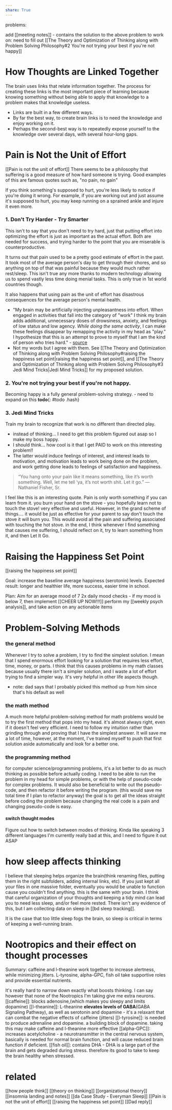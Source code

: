 ```yaml
---
share: True
---
```

problems: 

add [[meeting notes]] - contains the solution to the above problem
to work on:
need to fill out [[The Theory and Optimization of Thinking along with Problem Solving Philosophy#2 You're not trying your best if you're not happy]]

# How Thoughts are Linked Together
The brain uses links that relate information together. 
The process for creating these links is the most important piece of learning because knowing something without being able to apply that knowledge to a problem makes that knowledge useless. 
- Links are built in a few different ways.
- By far the best way, to create brain links is to need the knowledge and enjoy working on it. 
- Perhaps the second-best way is to repeatedly expose yourself to the knowledge over several days, with several hour-long gaps.

# Pain is Not the Unit of Effort
[[Pain is not the unit of effort]]
There seems to be a philosophy that suffering is a good measure of how hard someone is trying. Good examples of this are famous quotes such as, "no pain, no gain" 

If you think something's supposed to hurt, you're less likely to notice if you're doing it wrong. For example, if you are working out and just assume it's supposed to hurt, you may keep running on a sprained ankle and injure it even more. 

### 1. Don't Try Harder - Try Smarter  
This isn't to say that you don't need to try hard, just that putting effort into optimizing the effort is just as important as the actual effort. Both are needed for success, and trying harder to the point that you are miserable is counterproductive. 

It turns out that pain used to be a pretty good estimate of effort in the past. It took most of the average person's day to get through their chores, and so anything on top of that was painful because they would much rather rest/sleep. This isn't true any more thanks to modern technology allowing us to spend vastly less time doing menial tasks. This is only true in 1st world countries though. 

It also happens that using pain as the unit of effort has disastrous consequences for the average person's mental health. 

- "My brain may be artificially injecting unpleasantness into effort. When engaged in activities that fall into the category of "work" I think my brain adds additional, unnecessary doses of drowsiness, anxiety, and feelings of low status and low agency. _While doing the same activity_, I can make these feelings disappear by remapping the activity in my head as "play." I hypothesize that this is an attempt to prove to myself that I am the kind of person who tries hard." - [source](https://www.lesswrong.com/posts/bx3gkHJehRCYZAF3r/pain-is-not-the-unit-of-effort)
- Not my words but I agree with them. 
See [[The Theory and Optimization of Thinking along with Problem Solving Philosophy#raising the happiness set point|raising the happiness set point]], and [[The Theory and Optimization of Thinking along with Problem Solving Philosophy#3 Jedi Mind Tricks|Jedi Mind Tricks]] for my proposed solution.

### **2. You're not trying your best if you're not happy.**
Becoming happy is a fully general problem-solving strategy. - need to expand on this **todo**{: #todo .hash}  
 

### 3. Jedi Mind Tricks
Train my brain to recognize that work is no different than directed play. 
- instead of thinking... I need to get this problem figured out asap so I make my boss happy.
- I should think... how cool is it that I get PAID to work on this interesting problem!!
- The latter would induce feelings of interest, and interest leads to motivation, and motivation leads to work being done on the problem, and work getting done leads to feelings of satisfaction and happiness. 

> “You hang onto your pain like it means something, like it’s worth something. Well, let me tell ‘ya, it’s not worth shit. Let it go.” — Nathaniel Fisher, Sr.

I feel like this is an interesting quote. Pain is only worth something if you can learn from it. you burn your hand on the stove - you hopefully learn not to touch the stove! very effective and useful. However, in the grand scheme of things.... it would be just as effective for your parent to say don't touch the stove it will burn you. This would avoid all the pain and suffering associated with touching the hot stove. 
in the end, I think whenever I find something that causes me suffering, I should reflect on it, try to learn something from it, and then Let It Go. 

# Raising the Happiness Set Point
[[raising the happiness set point]]

Goal: increase the baseline average happiness (serotonin) levels. 
Expected result: longer and healthier life, more success, easier time in school. 

Plan:
Aim for an average mood of 7
2x daily mood checks - if my mood is below 7, then implement [[CHEER UP NOW!!!]]
perform my [[weekly psych analysis]], and take action on any actionable items

# Problem-Solving Methods
### the general method
Whenever I try to solve a problem, I try to find the simplest solution. I mean that I spend enormous effort looking for a solution that requires less effort, time, money, or parts.  I think that this causes problems in my math classes because usually there isn't a simpler solution, and I waste a lot of effort trying to find a simpler way. It's very helpful in other life aspects though.
- note: dad says that I probably picked this method up from him since that's his default as well

### the math method
A much more helpful problem-solving method for math problems would be to try the first method that pops into my head. it's almost always right, even if it doesn't feel very efficient. I need to follow my intuition rather than grinding through and proving that I have the simplest answer. It will save me a lot of time, however, at the moment, I've trained myself to push that first solution aside automatically and look for a better one. 

### the programming method
for computer science/programming problems, it's a lot better to do as much thinking as possible before actually coding. I need to be able to run the problem in my head for simple problems, or with the help of pseudo-code for complex problems. It would also be beneficial to write out the pseudo-code, and then refactor it before writing the program. (this would save me total time if I plan to refactor anyway) the goal is to get all the ideas straight before coding the problem because changing the real code is a pain and changing pseudo-code is easy. 

#### switch thought modes
Figure out how to switch between modes of thinking. Kinda like speaking 3 different languages
I'm currently really bad at this, and I need to figure it out ASAP

# how sleep affects thinking
I believe that sleeping helps organize the brain(think renaming files, putting them in the right subfolders, adding internal links, etc). If you just kept all your files in one massive folder, eventually you would be unable to function cause you couldn't find anything. this is the same with your brain. 
I think that careful organization of your thoughts and keeping a tidy mind can lead you to need less sleep, and/or feel more rested. There isn't any evidence of this, but I am collecting data on sleep in [[bd sleep tracking]]. 

It is the case that too little sleep fogs the brain, so sleep is critical in terms of keeping a well-running brain. 

# Nootropics and their effect on thought processes 
Summary: caffeine and l-theanine work together to increase alertness, while minimizing jitters. L-tyrosine, alpha-GPC, fish oil take supportive roles and provide essential nutrients. 

It's really hard to narrow down exactly what boosts thinking. I can say however that none of the Nootropics I'm taking give me extra neurons. 
[[caffeine]]: blocks adenosine,(which makes you sleepy and limits dopamine)
[[l-theanine]]: L-theanine **elevates levels of GABA**(GABA Signaling Pathway), as well as serotonin and dopamine - it's a relaxant that can combat the negative effects of caffeine (jitters)
[[l-tyrosine]]:  is needed to produce adrenaline and dopamine. a building block of dopamine. taking this may make caffeine and l-theanine more effective
[[alpha-GPC]]: increases acetylcholine - a neurotransmitter in the central nervous system, basically is needed for normal brain function, and will cause reduced brain function if deficient. 
[[fish oil]]: contains DHA - DHA is a large part of the brain and gets degraded during stress. therefore its good to take to keep the brain healthy when stressed. 

# related
[[how people think]]
[[theory on thinking]]
[[organizational theory]]
[[insomnia landing and notes]] 
[[da Case Study - Everyman Sleep]] 
[[Pain is not the unit of effort]]
[[raising the happiness set point]]
[[Dad reply]]